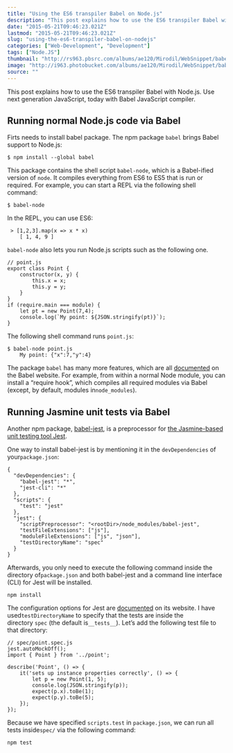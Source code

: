 ```yaml
---
title: "Using the ES6 transpiler Babel on Node.js"
description: "This post explains how to use the ES6 transpiler Babel with Node.js. Use next generation JavaScript, today with Babel JavaScript compiler. ECMAScript 6 is the upcoming version of the ECMAScript standard. This standard is targeting ratification in June 2015. ES6 is a significant update to the language, and the first update to the language since ES5 was standardized in 2009. Implementation of these features in major JavaScript engines is underway now."
date: "2015-05-21T09:46:23.021Z"
lastmod: "2015-05-21T09:46:23.021Z"
slug: "using-the-es6-transpiler-babel-on-nodejs"
categories: ["Web-Development", "Development"]
tags: ["Node.JS"]
thumbnail: "http://rs963.pbsrc.com/albums/ae120/Mirodil/WebSnippet/babel.png~c200"
image: "http://i963.photobucket.com/albums/ae120/Mirodil/WebSnippet/babel.png"
source: ""
---
```



This post explains how to use the ES6 transpiler Babel with Node.js. Use next generation JavaScript, today with Babel JavaScript compiler.

## Running normal Node.js code via Babel

Firts needs to install babel package. The npm package `babel` brings Babel support to Node.js:

    $ npm install --global babel

This package contains the shell script `babel-node`, which is a Babel-ified version of `node`. It compiles everything from ES6 to ES5 that is run or required. For example, you can start a REPL via the following shell command:

    $ babel-node

In the REPL, you can use ES6:

     > [1,2,3].map(x => x * x)
        [ 1, 4, 9 ]

`babel-node` also lets you run Node.js scripts such as the following one.

    // point.js
    export class Point {
        constructor(x, y) {
            this.x = x;
            this.y = y;
        }
    }
    if (require.main === module) {
        let pt = new Point(7,4);
        console.log(`My point: ${JSON.stringify(pt)}`);
    }

The following shell command runs `point.js`:

    $ babel-node point.js 
        My point: {"x":7,"y":4}

The package `babel` has many more features, which are all [documented](http://babeljs.io/docs/using-babel/#node) on the Babel website. For example, from within a normal Node module, you can install a “require hook”, which compiles all required modules via Babel (except, by default, modules in`node_modules`).

## Running Jasmine unit tests via Babel

Another npm package, [babel-jest](https://github.com/babel/babel-jest), is a preprocessor for [the Jasmine-based unit testing tool Jest](http://facebook.github.io/jest/).

One way to install babel-jest is by mentioning it in the `devDependencies` of your`package.json`:

    {
      "devDependencies": {
        "babel-jest": "*",
        "jest-cli": "*"
      },
      "scripts": {
        "test": "jest"
      },
      "jest": {
        "scriptPreprocessor": "<rootDir>/node_modules/babel-jest",
        "testFileExtensions": ["js"],
        "moduleFileExtensions": ["js", "json"],
        "testDirectoryName": "spec"
      }
    }

Afterwards, you only need to execute the following command inside the directory of`package.json` and both babel-jest and a command line interface (CLI) for Jest will be installed.

    npm install

The configuration options for Jest are [documented](http://facebook.github.io/jest/docs/api.html) on its website. I have used`testDirectoryName` to specify that the tests are inside the directory `spec` (the default is`__tests__`). Let’s add the following test file to that directory: 

    // spec/point.spec.js
    jest.autoMockOff();
    import { Point } from '../point';

    describe('Point', () => {
        it('sets up instance properties correctly', () => {
            let p = new Point(1, 5);
            console.log(JSON.stringify(p));
            expect(p.x).toBe(1);
            expect(p.y).toBe(5);
        });
    });

Because we have specified `scripts.test` in `package.json`, we can run all tests inside`spec/` via the following command:

    npm test